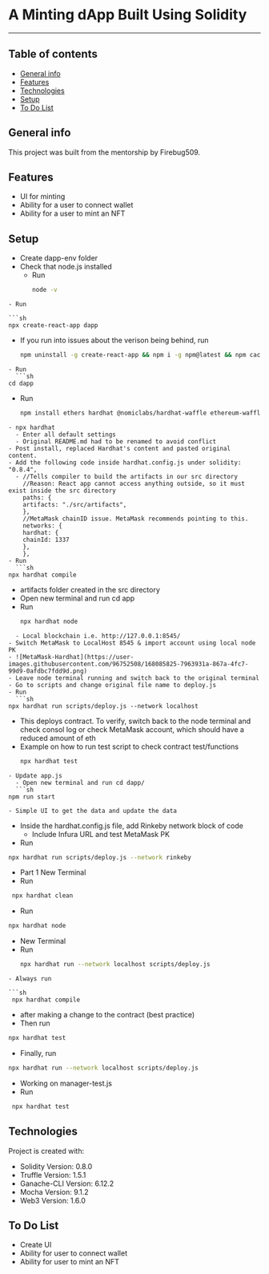 # A Minting dApp Built Using Solidity

---

## Table of contents

- [General info](#general-info)
- [Features](#features)
- [Technologies](#technologies)
- [Setup](#setup)
- [To Do List](#to-do-list)

## General info

This project was built from the mentorship by Firebug509.

## Features

- UI for minting
- Ability for a user to connect wallet
- Ability for a user to mint an NFT

## Setup

- Create dapp-env folder
- Check that node.js installed
  - Run
    ```sh
    node -v

````
- Run

```sh
npx create-react-app dapp
````

- If you run into issues about the verison being behind, run
  ```sh
  npm uninstall -g create-react-app && npm i -g npm@latest && npm cache clean -f

````
- Run
  ```sh
cd dapp
````

- Run
  ```sh
  npm install ethers hardhat @nomiclabs/hardhat-waffle ethereum-waffle chai @nomiclabs/hardhat-ethers
  ```

````
- npx hardhat
  - Enter all default settings
  - Original README.md had to be renamed to avoid conflict
- Post install, replaced Hardhat's content and pasted original content.
- Add the following code inside hardhat.config.js under solidity: "0.8.4",
  - //Tells compiler to build the artifacts in our src directory
    //Reason: React app cannot access anything outside, so it must exist inside the src directory
    paths: {
    artifacts: "./src/artifacts",
    },
    //MetaMask chainID issue. MetaMask recommends pointing to this.
    networks: {
    hardhat: {
    chainId: 1337
    },
    },
- Run
  ```sh
npx hardhat compile
````

- artifacts folder created in the src directory
- Open new terminal and run cd app
- Run
  ```sh
  npx hardhat node
  ```

````
  - Local blockchain i.e. http://127.0.0.1:8545/
- Switch MetaMask to LocalHost 8545 & import account using local node PK
- ![MetaMask-Hardhat](https://user-images.githubusercontent.com/96752508/168085825-7963931a-867a-4fc7-99d9-0afdbc7fdd9d.png)
- Leave node terminal running and switch back to the original terminal
- Go to scripts and change original file name to deploy.js
- Run
  ```sh
npx hardhat run scripts/deploy.js --network localhost
````

- This deploys contract. To verify, switch back to the node terminal and check consol log or check MetaMask account, which should have a reduced amount of eth
- Example on how to run test script to check contract test/functions
  ```sh
  npx hardhat test

````
- Update app.js
  - Open new terminal and run cd dapp/
  ```sh
npm run start
````

    - Simple UI to get the data and update the data

- Inside the hardhat.config.js file, add Rinkeby network block of code
  - Include Infura URL and test MetaMask PK
- Run

```sh
npx hardhat run scripts/deploy.js --network rinkeby
```

- Part 1 New Terminal
- Run

```sh
 npx hardhat clean
```

- Run

```sh
npx hardhat node
```

- New Terminal
- Run
  ```sh
  npx hardhat run --network localhost scripts/deploy.js
  ```

````
- Always run

```sh
 npx hardhat compile
````

- after making a change to the contract (best practice)
- Then run

```sh
npx hardhat test
```

- Finally, run

```sh
npx hardhat run --network localhost scripts/deploy.js
```

- Working on manager-test.js
- Run

```sh
 npx hardhat test
```

## Technologies

Project is created with:

- Solidity Version: 0.8.0
- Truffle Version: 1.5.1
- Ganache-CLI Version: 6.12.2
- Mocha Version: 9.1.2
- Web3 Version: 1.6.0

## To Do List

- Create UI
- Ability for user to connect wallet
- Ability for user to mint an NFT

```

```

